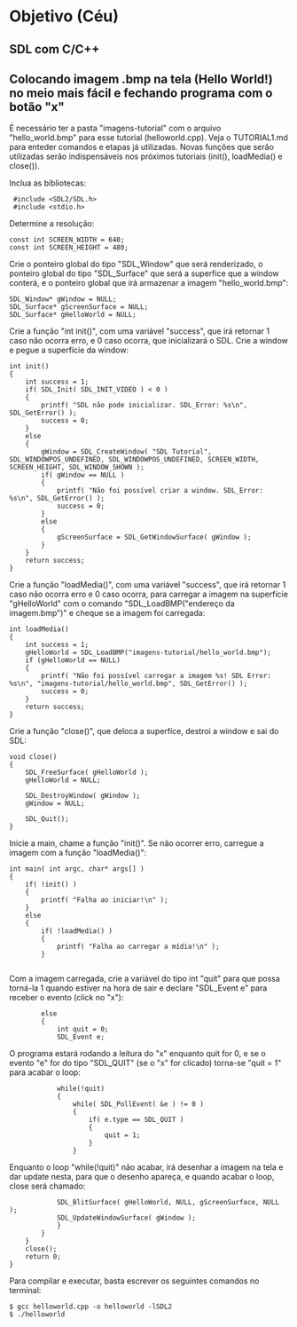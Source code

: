 # Objetivo (Céu)

## SDL com C/C++

## Colocando imagem .bmp na tela (Hello World!) no meio mais fácil e fechando programa com o botão "x"

É necessário ter a pasta "imagens-tutorial" com o arquivo "hello_world.bmp" para esse tutorial (helloworld.cpp). Veja o TUTORIAL1.md para enteder comandos e etapas já utilizadas. Novas funções que serão utilizadas serão indispensáveis nos próximos tutoriais (init(), loadMedia() e close()).

Inclua as bibliotecas:

```
 #include <SDL2/SDL.h>
 #include <stdio.h>
```

Determine a resolução:

```
const int SCREEN_WIDTH = 640; 
const int SCREEN_HEIGHT = 480; 
```

Crie o ponteiro global do tipo "SDL_Window" que será renderizado, o ponteiro global do tipo "SDL_Surface" que será a superfice que a window conterá, e o ponteiro global que irá armazenar a imagem "hello_world.bmp":

```
SDL_Window* gWindow = NULL;	
SDL_Surface* gScreenSurface = NULL;	
SDL_Surface* gHelloWorld = NULL; 
```

Crie a função "int init()", com uma variável "success", que irá retornar 1 caso não ocorra erro, e 0 caso ocorra, que inicializará o SDL. Crie a window e pegue a superfície da window:

```
int init()
{
	int success = 1;
	if( SDL_Init( SDL_INIT_VIDEO ) < 0 )
	{
		printf( "SDL não pode inicializar. SDL_Error: %s\n", SDL_GetError() );
		success = 0;	
	}
	else
	{
		gWindow = SDL_CreateWindow( "SDL Tutorial", SDL_WINDOWPOS_UNDEFINED, SDL_WINDOWPOS_UNDEFINED, SCREEN_WIDTH, SCREEN_HEIGHT, SDL_WINDOW_SHOWN );
		if( gWindow == NULL )
		{
			printf( "Não foi possível criar a window. SDL_Error: %s\n", SDL_GetError() ); 
			success = 0;		
		}
		else
		{
			gScreenSurface = SDL_GetWindowSurface( gWindow );
		}
	}
	return success;
}
```
 
Crie a função "loadMedia()", com uma variável "success", que irá retornar 1 caso não ocorra erro e 0 caso ocorra, para carregar a imagem na superfície "gHelloWorld" com o comando "SDL_LoadBMP("endereço da imagem.bmp")" e cheque se a imagem foi carregada:

```
int loadMedia()
{
	int success = 1;
	gHelloWorld = SDL_LoadBMP("imagens-tutorial/hello_world.bmp");	
	if (gHelloWorld == NULL)
	{
		printf( "Não foi possível carregar a imagem %s! SDL Error: %s\n", "imagens-tutorial/hello_world.bmp", SDL_GetError() );	
		success = 0;	
	}
	return success;
}
```
Crie a função "close()", que deloca a superfíce, destroi a window e sai do SDL:

```
void close()
{
	SDL_FreeSurface( gHelloWorld );
	gHelloWorld = NULL;
	
	SDL_DestroyWindow( gWindow ); 
	gWindow = NULL;
		
	SDL_Quit();
}
```

Inicie a main, chame a função "init()". Se não ocorrer erro, carregue a imagem com a função "loadMedia()":

```
int main( int argc, char* args[] )
{
	if( !init() )
	{
		printf( "Falha ao iniciar!\n" );
	}
	else
	{
		if( !loadMedia() )
		{ 
			printf( "Falha ao carregar a mídia!\n" ); 
		}
		
```

Com a imagem carregada, crie a variável do tipo int "quit" para que possa torná-la 1 quando estiver na hora de sair e declare "SDL_Event e" para receber o evento (click no "x"):

```
		else
		{
			int quit = 0;
			SDL_Event e;
```

O programa estará rodando a leitura do "x" enquanto quit for 0, e se o evento "e" for do tipo "SDL_QUIT" (se o "x" for clicado) torna-se "quit = 1" para acabar o loop:

```
			while(!quit)
			{	
				while( SDL_PollEvent( &e ) != 0 )
				{ 
					if( e.type == SDL_QUIT )
					{ 
						quit = 1;
					}
				}
```

Enquanto o loop "while(!quit)" não acabar, irá desenhar a imagem na tela e dar update nesta, para que o desenho apareça, e quando acabar o loop, close será chamado:

```
			SDL_BlitSurface( gHelloWorld, NULL, gScreenSurface, NULL );		
			SDL_UpdateWindowSurface( gWindow );		
			}
		}
	}
	close();
	return 0;
}
```

Para compilar e executar, basta escrever os seguintes comandos no terminal:

```
$ gcc helloworld.cpp -o helloworld -lSDL2
$ ./helloworld
```

